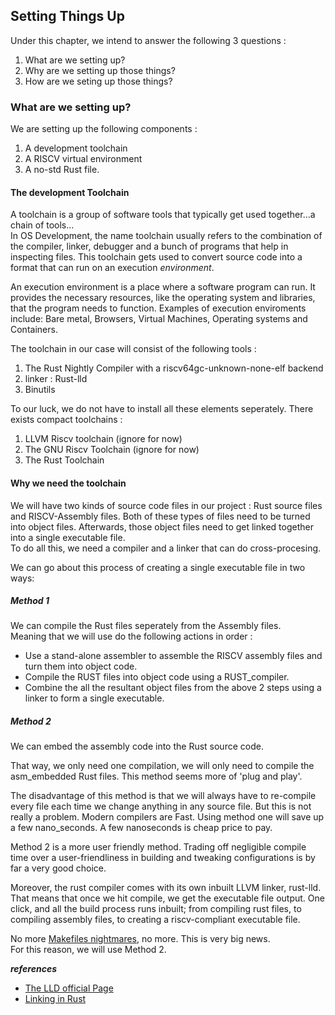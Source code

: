 ## Setting Things Up

Under this chapter, we intend to answer the following 3 questions :
1. What are we setting up?
2. Why are we setting up those things?
3. How are we seting up those things?


### What are we setting up?  
We are setting up the following components : 
1. A development toolchain
2. A RISCV virtual environment 
3. A no-std Rust file.


#### The development Toolchain
A toolchain is a group of software tools that typically get used together...a chain of tools...  
In OS Development, the name toolchain usually refers to the combination of the compiler, linker, debugger and a bunch of programs that help in inspecting files. This toolchain gets used to convert source code into a format that can run on an execution *environment*.

An execution environment is a place where a software program can run. It provides the necessary resources, like the operating system and libraries, that the program needs to function. Examples of execution enviroments include: Bare metal, Browsers, Virtual Machines, Operating systems and Containers.

The toolchain in our case will consist of the following tools :
1. The Rust Nightly Compiler with a riscv64gc-unknown-none-elf backend
2. linker : Rust-lld
3. Binutils 

To our luck, we do not have to install all these elements seperately. There exists compact toolchains :
1. LLVM Riscv toolchain (ignore for now)
2. The GNU Riscv Toolchain (ignore for now)
3. The Rust Toolchain

#### Why we need the toolchain
We will have two kinds of source code files in our project : Rust source files and RISCV-Assembly files. Both of these types of files need to be turned into object files. Afterwards, those object files need to get linked together into a single executable file.  
To do all this, we need a compiler and a linker that can do cross-procesing.  

We can go about this process of creating a single executable file in two ways:  
##### Method 1
We can compile the Rust files seperately from the Assembly files.  
Meaning that we will use do the following actions in order : 
- Use a stand-alone assembler to assemble the RISCV assembly files and turn them into object code.  
- Compile the RUST files into object code using a RUST_compiler.  
- Combine the all the resultant object files from the above 2 steps using a linker to form a single executable. 

##### Method 2
We can embed the assembly code into the Rust source code.  

That way, we only need one compilation, we will only need to compile the asm_embedded Rust files. This method seems more of 'plug and play'.  

The disadvantage of this method is that we will always have to re-compile every file each time we change anything in any source file. But this is not really a problem. Modern compilers are Fast. Using method one will save up a few nano_seconds. A few nanoseconds is cheap price to pay.  

Method 2  is a more user friendly method. Trading off negligible compile time over a user-friendliness in building and tweaking configurations is by far a very good choice.  

Moreover, the rust compiler comes with its own inbuilt LLVM linker, rust-lld. That means that once we hit compile, we get the executable file output. One click, and all the build process runs inbuilt; from compiling rust files, to compiling assembly files, to creating a riscv-compliant executable file.

No more [Makefiles nightmares](https://makefiletutorial.com/), no more. This is very big news.  
For this reason, we will use Method 2.


***references***
- [The LLD official Page](https://lld.llvm.org/)
- [Linking in Rust](https://nnethercote.github.io/perf-book/compile-times.html)

